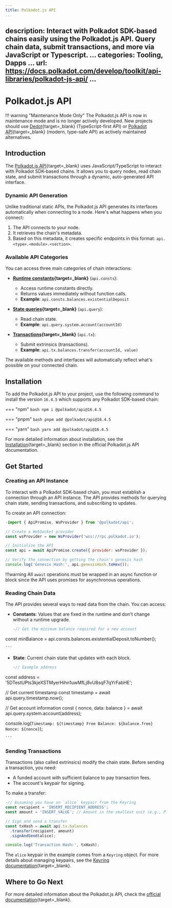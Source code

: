 ```yaml
---
title: Polkadot.js API
...
```

description: Interact with Polkadot SDK-based chains easily using the Polkadot.js API. Query chain
  data, submit transactions, and more via JavaScript or Typescript.
...
categories: Tooling, Dapps
...
url: https://docs.polkadot.com/develop/toolkit/api-libraries/polkadot-js-api/
...
---

# Polkadot.js API

!!! warning "Maintenance Mode Only"
    The Polkadot.js API is now in maintenance mode and is no longer actively developed. New projects should use [Dedot](/develop/toolkit/api-libraries/dedot){target=\_blank} (TypeScript-first API) or [Polkadot API](/develop/toolkit/api-libraries/papi){target=\_blank} (modern, type-safe API) as actively maintained alternatives.

## Introduction

The [Polkadot.js API](https://github.com/polkadot-js/api){target=\_blank} uses JavaScript/TypeScript to interact with Polkadot SDK-based chains. It allows you to query nodes, read chain state, and submit transactions through a dynamic, auto-generated API interface.

### Dynamic API Generation

Unlike traditional static APIs, the Polkadot.js API generates its interfaces automatically when connecting to a node. Here's what happens when you connect:

1. The API connects to your node.
2. It retrieves the chain's metadata.
3. Based on this metadata, it creates specific endpoints in this format: `api.<type>.<module>.<section>`.

### Available API Categories

You can access three main categories of chain interactions:

- **[Runtime constants](https://polkadot.js.org/docs/api/start/api.consts){target=\_blank}** (`api.consts`):

    - Access runtime constants directly.
    - Returns values immediately without function calls.
    - **Example**: `api.consts.balances.existentialDeposit`

- **[State queries](https://polkadot.js.org/docs/api/start/api.query/){target=\_blank}** (`api.query`):

    - Read chain state.
    - **Example**: `api.query.system.account(accountId)`

- **[Transactions](https://polkadot.js.org/docs/api/start/api.tx/){target=\_blank}** (`api.tx`):
    - Submit extrinsics (transactions).
    - **Example**: `api.tx.balances.transfer(accountId, value)`

The available methods and interfaces will automatically reflect what's possible on your connected chain.

## Installation

To add the Polkadot.js API to your project, use the following command to install the version `16.4.5` which supports any Polkadot SDK-based chain:

=== "npm"
    ```bash
    npm i @polkadot/api@16.4.5
    ```

=== "pnpm"
    ```bash
    pnpm add @polkadot/api@16.4.5
    ```

=== "yarn"
    ```bash
    yarn add @polkadot/api@16.4.5
    ```

For more detailed information about installation, see the [Installation](https://polkadot.js.org/docs/api/start/install/){target=\_blank} section in the official Polkadot.js API documentation.

## Get Started

### Creating an API Instance

To interact with a Polkadot SDK-based chain, you must establish a connection through an API instance. The API provides methods for querying chain state, sending transactions, and subscribing to updates.

To create an API connection:

```js
-import { ApiPromise, WsProvider } from '@polkadot/api';

// Create a WebSocket provider
const wsProvider = new WsProvider('wss://rpc.polkadot.io');

// Initialize the API
const api = await ApiPromise.create({ provider: wsProvider });

// Verify the connection by getting the chain's genesis hash
console.log('Genesis Hash:', api.genesisHash.toHex());

```

!!!warning
    All `await` operations must be wrapped in an async function or block since the API uses promises for asynchronous operations.

### Reading Chain Data

The API provides several ways to read data from the chain. You can access:

- **Constants**: Values that are fixed in the runtime and don't change without a runtime upgrade.

    ```js
    -// Get the minimum balance required for a new account
const minBalance = api.consts.balances.existentialDeposit.toNumber();

    ```

- **State**: Current chain state that updates with each block.

    ```js
    -// Example address
const address = '5DTestUPts3kjeXSTMyerHihn1uwMfLj8vU8sqF7qYrFabHE';

// Get current timestamp
const timestamp = await api.query.timestamp.now();

// Get account information
const { nonce, data: balance } = await api.query.system.account(address);

console.log(`
  Timestamp: ${timestamp}
  Free Balance: ${balance.free}
  Nonce: ${nonce}
`);

    ```

### Sending Transactions

Transactions (also called extrinsics) modify the chain state. Before sending a transaction, you need:

- A funded account with sufficient balance to pay transaction fees.
- The account's keypair for signing.

To make a transfer:

```js
-// Assuming you have an `alice` keypair from the Keyring
const recipient = 'INSERT_RECIPIENT_ADDRESS';
const amount = 'INSERT_VALUE'; // Amount in the smallest unit (e.g., Planck for DOT)

// Sign and send a transfer
const txHash = await api.tx.balances
  .transfer(recipient, amount)
  .signAndSend(alice);

console.log('Transaction Hash:', txHash);

```

The `alice` keypair in the example comes from a `Keyring` object. For more details about managing keypairs, see the [Keyring documentation](https://polkadot.js.org/docs/keyring){target=\_blank}.

## Where to Go Next

For more detailed information about the Polkadot.js API, check the [official documentation](https://polkadot.js.org/docs/){target=\_blank}.
